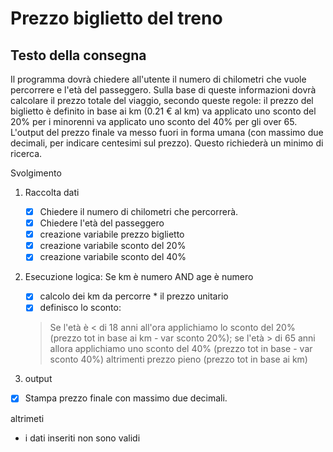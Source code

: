 # Prezzo biglietto del treno

## Testo della consegna
Il programma dovrà chiedere all'utente il numero di chilometri che vuole percorrere e l'età del passeggero.
Sulla base di queste informazioni dovrà calcolare il prezzo totale del viaggio, secondo queste regole:
il prezzo del biglietto è definito in base ai km (0.21 € al km)
va applicato uno sconto del 20% per i minorenni
va applicato uno sconto del 40% per gli over 65.
L'output del prezzo finale va messo fuori in forma umana (con massimo due decimali, per indicare centesimi sul prezzo). Questo richiederà un minimo di ricerca. 

Svolgimento

1. Raccolta dati
    - [x] Chiedere il numero di chilometri che percorrerà.
    - [x] Chiedere l'età del passeggero
    - [x] creazione variabile prezzo biglietto 
    - [x] creazione variabile sconto del 20%
    - [x] creazione variabile sconto del 40%

2. Esecuzione logica:
    Se km è numero AND age è numero
    - [x] calcolo dei km da percorre * il prezzo unitario 
    - [x] definisco lo sconto: 

    >Se l'età è < di 18 anni all'ora applichiamo lo sconto del 20% (prezzo tot in base ai km - var sconto 20%);
    se l'età > di 65 anni allora applichiamo uno sconto del 40% (prezzo tot in base - var sconto 40%)
    altrimenti 
    prezzo pieno (prezzo tot in base ai km)

3. output
 - [x] Stampa prezzo finale con massimo due decimali.

 altrimeti
 - i dati inseriti non sono validi